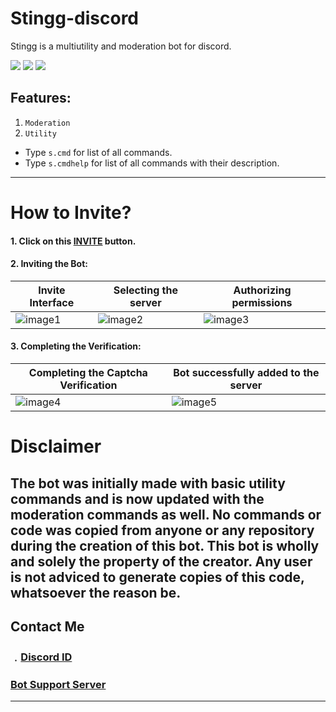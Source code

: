 # Stingg-discord

Stingg is a multiutility and moderation bot for discord.

![](https://img.shields.io/github/watchers/developer1029/dragon?style=social) ![](https://img.shields.io/github/stars/developer1029/dragon?style=social) ![](https://img.shields.io/github/forks/developer1029/dragon?style=social)
## Features:

1. `Moderation`
2. `Utility`
- Type `s.cmd` for list of all commands.
- Type `s.cmdhelp` for list of all commands with their description.

 ------------- 

# How to Invite?

#### 1. Click on this [INVITE](https://discord.com/api/oauth2/authorize?client_id=1136780823979360256&permissions=8&scope=bot%20applications.commands) button.

#### 2. Inviting the Bot:
| Invite Interface | Selecting the server | Authorizing permissions |
| ------------- | ------------- | ------------- |
| ![image1](https://media.discordapp.net/attachments/699467108836311112/844878119391199242/Screenshot_3.png) | ![image2](https://media.discordapp.net/attachments/699467108836311112/844878125800488980/Screenshot_4.png) | ![image3](https://media.discordapp.net/attachments/699467108836311112/844878126487568395/Screenshot_6.png?width=283&height=426) |

#### 3. Completing the Verification:
| Completing the Captcha Verification | Bot successfully added to the server |
| ------------- | ------------- |
| ![image4](https://media.discordapp.net/attachments/699467108836311112/844878129298014208/Screenshot_7.png) | ![image5](https://media.discordapp.net/attachments/699467108836311112/844878132413595668/Screenshot_8.png) |

# Disclaimer

## The bot was initially made with basic utility commands and is now updated with the moderation commands as well. No commands or code was copied from anyone or any repository during the creation of this bot. This bot is wholly and solely the property of the creator. Any user is not adviced to generate copies of this code, whatsoever the reason be.


## Contact Me

### ﹒[Discord ID](https://discord.com/users/527489750815342625)
### [Bot Support Server](https://discord.gg/y2e5WAa4yB)
-------------------
